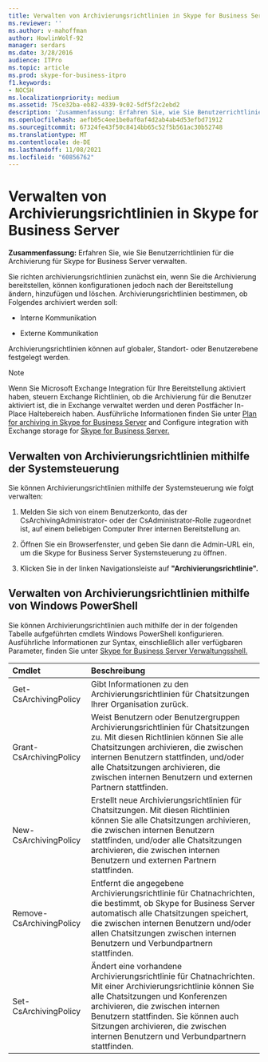 ```yaml
---
title: Verwalten von Archivierungsrichtlinien in Skype for Business Server
ms.reviewer: ''
ms.author: v-mahoffman
author: HowlinWolf-92
manager: serdars
ms.date: 3/28/2016
audience: ITPro
ms.topic: article
ms.prod: skype-for-business-itpro
f1.keywords:
- NOCSH
ms.localizationpriority: medium
ms.assetid: 75ce32ba-eb82-4339-9c02-5df5f2c2ebd2
description: 'Zusammenfassung: Erfahren Sie, wie Sie Benutzerrichtlinien für die Archivierung für Skype for Business Server verwalten.'
ms.openlocfilehash: aefb05c4ee1be0af0af4d2ab4ab4d53efbd71912
ms.sourcegitcommit: 67324fe43f50c8414bb65c52f5b561ac30b52748
ms.translationtype: MT
ms.contentlocale: de-DE
ms.lasthandoff: 11/08/2021
ms.locfileid: "60856762"
---
```

# <a name="manage-archiving-policies-in-skype-for-business-server"></a>Verwalten von Archivierungsrichtlinien in Skype for Business Server

**Zusammenfassung:** Erfahren Sie, wie Sie Benutzerrichtlinien für die Archivierung für Skype for Business Server verwalten.
  
Sie richten archivierungsrichtlinien zunächst ein, wenn Sie die Archivierung bereitstellen, können konfigurationen jedoch nach der Bereitstellung ändern, hinzufügen und löschen. Archivierungsrichtlinien bestimmen, ob Folgendes archiviert werden soll: 
  
- Interne Kommunikation
    
- Externe Kommunikation
    
Archivierungsrichtlinien können auf globaler, Standort- oder Benutzerebene festgelegt werden.
  
> [!NOTE]
> Wenn Sie Microsoft Exchange Integration für Ihre Bereitstellung aktiviert haben, steuern Exchange Richtlinien, ob die Archivierung für die Benutzer aktiviert ist, die in Exchange verwaltet werden und deren Postfächer In-Place Haltebereich haben. Ausführliche Informationen finden Sie unter [Plan for archiving in Skype for Business Server](../../plan-your-deployment/archiving/archiving.md) and Configure integration with Exchange storage for [Skype for Business Server.](../../deploy/deploy-archiving/configure-integration-with-exchange-storage.md) 
  
## <a name="manage-archiving-policies-by-using-the-control-panel"></a>Verwalten von Archivierungsrichtlinien mithilfe der Systemsteuerung

Sie können Archivierungsrichtlinien mithilfe der Systemsteuerung wie folgt verwalten:
  
1. Melden Sie sich von einem Benutzerkonto, das der CsArchivingAdministrator- oder der CsAdministrator-Rolle zugeordnet ist, auf einem beliebigen Computer Ihrer internen Bereitstellung an. 
    
2. Öffnen Sie ein Browserfenster, und geben Sie dann die Admin-URL ein, um die Skype for Business Server Systemsteuerung zu öffnen. 
    
3. Klicken Sie in der linken Navigationsleiste auf **"Archivierungsrichtlinie".**
    
## <a name="manage-archiving-policies-by-using-windows-powershell"></a>Verwalten von Archivierungsrichtlinien mithilfe von Windows PowerShell

Sie können Archivierungsrichtlinien auch mithilfe der in der folgenden Tabelle aufgeführten cmdlets Windows PowerShell konfigurieren. Ausführliche Informationen zur Syntax, einschließlich aller verfügbaren Parameter, finden Sie unter [Skype for Business Server Verwaltungsshell.](../management-shell.md)
  

|**Cmdlet**|**Beschreibung**|
|:-----|:-----|
|Get-CsArchivingPolicy  <br/> |Gibt Informationen zu den Archivierungsrichtlinien für Chatsitzungen Ihrer Organisation zurück.  <br/> |
|Grant-CsArchivingPolicy  <br/> |Weist Benutzern oder Benutzergruppen Archivierungsrichtlinien für Chatsitzungen zu. Mit diesen Richtlinien können Sie alle Chatsitzungen archivieren, die zwischen internen Benutzern stattfinden, und/oder alle Chatsitzungen archivieren, die zwischen internen Benutzern und externen Partnern stattfinden.  <br/> |
|New-CsArchivingPolicy  <br/> |Erstellt neue Archivierungsrichtlinien für Chatsitzungen. Mit diesen Richtlinien können Sie alle Chatsitzungen archivieren, die zwischen internen Benutzern stattfinden, und/oder alle Chatsitzungen archivieren, die zwischen internen Benutzern und externen Partnern stattfinden.  <br/> |
|Remove-CsArchivingPolicy  <br/> |Entfernt die angegebene Archivierungsrichtlinie für Chatnachrichten, die bestimmt, ob Skype for Business Server automatisch alle Chatsitzungen speichert, die zwischen internen Benutzern und/oder allen Chatsitzungen zwischen internen Benutzern und Verbundpartnern stattfinden.  <br/> |
|Set-CsArchivingPolicy  <br/> |Ändert eine vorhandene Archivierungsrichtlinie für Chatnachrichten. Mit einer Archivierungsrichtlinie können Sie alle Chatsitzungen und Konferenzen archivieren, die zwischen internen Benutzern stattfinden. Sie können auch Sitzungen archivieren, die zwischen internen Benutzern und Verbundpartnern stattfinden.  <br/> |
   

